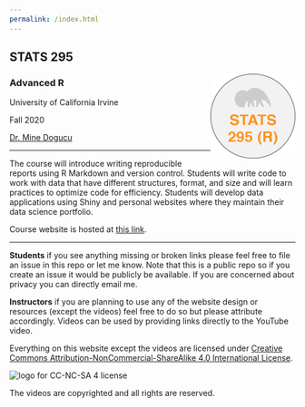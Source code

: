 ```yaml
---
permalink: /index.html
---
```


## STATS 295
<img src="img/stats295-logo.png" alt="Stats 295 logo with an anteater illustration and text that reads STATS 295 (R)" width="150" align = "right"/>


  
### Advanced R
University of California Irvine 

Fall 2020 

[Dr. Mine Dogucu](https://minedogucu.com)  

    
<hr>

The course will introduce writing reproducible reports using R Markdown and version control. Students will write code to work with data that have different structures, format, and size and will learn practices to optimize code for efficiency. Students will develop data applications using Shiny and personal websites where they maintain their data science portfolio.  

Course website is hosted at [this link](https://stats295r-fa20.github.io/adv-r-website/).

<hr>

**Students** if you see anything missing or broken links please feel free to file an issue in this repo or let me know. Note that this is a public repo so if you create an issue it would be publicly be available. If you are concerned about privacy you can directly email me.

**Instructors** if you are planning to use any of the website design or resources (except the videos) feel free to do so but please attribute accordingly. Videos can be used by providing links directly to the YouTube video.

Everything on this website except the videos are licensed under [Creative Commons Attribution-NonCommercial-ShareAlike 4.0 International License](http://creativecommons.org/licenses/by-nc-sa/4.0/).

<img src="https://i.creativecommons.org/l/by-nc-sa/4.0/88x31.png" alt="logo for CC-NC-SA 4 license"/>

The videos are copyrighted and all rights are reserved.

